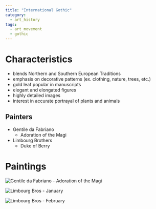 ```yaml
---
title: "International Gothic"
category:
  - art_history
tags: 
  - art_movement
  - gothic
---
```

# Characteristics

* blends Northern and Southern European Traditions
* emphasis on decorative patterns (ex. clothing, nature, trees, etc.)
* gold leaf popular in manuscripts
* elegant and elongated figures
* highly detailed images
* interest in accurate portrayal of plants and animals


## Painters

* Gentile da Fabriano
  * Adoration of the Magi
* Limbourg Brothers
  * Duke of Berry
  
# Paintings

![Gentile da Fabriano - Adoration of the Magi](https://upload.wikimedia.org/wikipedia/commons/8/87/Gentile_da_Fabriano_001.jpg "Gentile da Fabriano - Adoration of the Magi")

![Limbourg Bros - January](https://cdn.kastatic.org/ka-perseus-images/4ca24e7345a8194c4674a075e7df515405c34206.jpg "Limbourg Brothers - January")

![Limbourg Bros - February](https://cdn.kastatic.org/ka-perseus-images/15b41b93ec7d770af219b2571b074f63970ef051.jpg "Limbourg Brothers - February")
